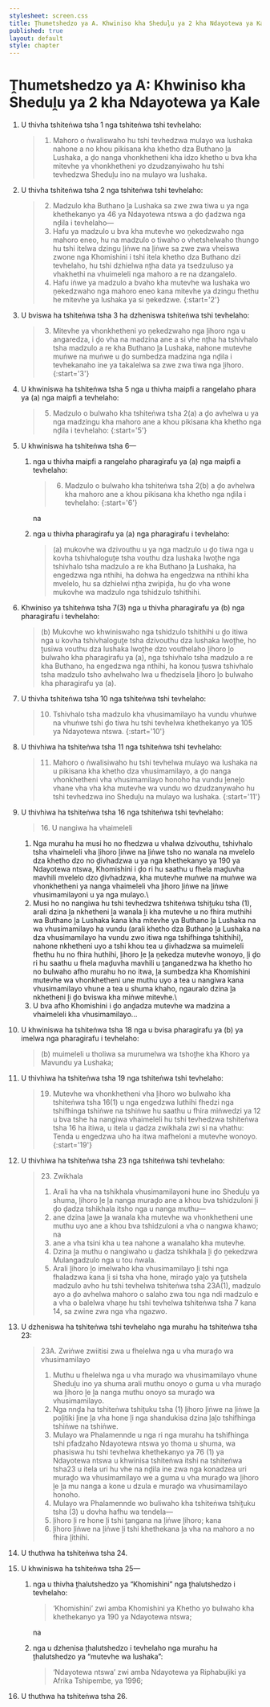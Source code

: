 ```yaml
---
stylesheet: screen.css
title: Ṱhumetshedzo ya A. Khwiniso kha Sheduḽu ya 2 kha Ndayotewa ya Kale
published: true
layout: default
style: chapter
---
```


# Ṱhumetshedzo ya A: Khwiniso kha Sheduḽu ya 2 kha Ndayotewa ya Kale

1.	U thivha tshiteṅwa tsha 1 nga tshiteṅwa tshi tevhelaho:

	> 1. Mahoro o ṅwaliswaho hu tshi tevhedzwa mulayo wa lushaka nahone a no khou pikisana kha khetho dza Buthano ḽa Lushaka, a ḓo nanga vhonkhetheni kha idzo khetho u bva kha mitevhe ya vhonkhetheni yo dzudzanyiwaho hu tshi tevhedzwa Sheduḽu ino na mulayo wa lushaka.

2.	U thivha tshiteṅwa tsha 2 nga tshiteṅwa tshi tevhelaho:

	> 2. Madzulo kha Buthano ḽa Lushaka sa zwe zwa tiwa u ya nga khethekanyo ya 46 ya Ndayotewa ntswa a ḓo ḓadzwa nga nḓila i tevhelaho—
	>	1.	Hafu ya madzulo u bva kha mutevhe wo ṋekedzwaho nga mahoro eneo, hu na madzulo o tiwaho o vhetshelwaho thungo hu tshi itelwa dzingu    ḽiṅwe na ḽiṅwe sa zwe zwa vheiswa zwone nga Khomishini i tshi itela khetho dza Buthano dzi tevhelaho, hu tshi dzhielwa nṱha data ya tsedzuluso ya vhakhethi na vhuimeleli nga mahoro a re na dzangalelo.
	>	1.	Hafu iṅwe ya madzulo a bvaho kha mutevhe wa lushaka wo ṋekedzwaho nga mahoro eneo kana mitevhe ya dzingu fhethu he mitevhe ya lushaka ya si ṋekedzwe.
	> {:start='2'}

3.	U bviswa ha tshiteṅwa tsha 3 ha dzheniswa tshiteṅwa tshi tevhelaho:

	> 3. Mitevhe ya vhonkhetheni yo ṋekedzwaho nga ḽihoro nga u angaredza, i ḓo vha na madzina ane a si vhe nṱha ha tshivhalo tsha madzulo a re kha Buthano ḽa Lushaka, nahone mutevhe muṅwe na muṅwe u ḓo sumbedza madzina nga nḓila i tevhekanaho ine ya takalelwa sa zwe zwa tiwa nga ḽihoro.
	> {:start='3'}

4.	U khwiniswa ha tshiteṅwa tsha 5 nga u thivha maipfi a rangelaho phara ya (a) nga maipfi a tevhelaho:

	> 5. Madzulo o bulwaho kha tshiteṅwa tsha 2(a) a ḓo avhelwa u ya nga madzingu kha mahoro ane a khou pikisana kha khetho nga nḓila i tevhelaho:
	> {:start='5'}

5.	U khwiniswa ha tshiteṅwa tsha 6—
	1.	nga u thivha maipfi a rangelaho pharagirafu ya (a) nga maipfi a tevhelaho:

		> 6. Madzulo o bulwaho kha tshiteṅwa tsha 2(b) a ḓo avhelwa kha mahoro ane a khou pikisana kha khetho nga nḓila i tevhelaho:
		> {:start='6'}
		
		na

	1.	nga u thivha pharagirafu  ya (a) nga pharagirafu  i tevhelaho:

		> (a) mukovhe wa dzivouthu u ya nga madzulo u ḓo tiwa nga u kovha tshivhaloguṱe tsha vouthu dza lushaka Iwoṱhe nga tshivhalo tsha madzulo a re kha Buthano ḽa Lushaka, ha engedzwa nga nthihi, ha dohwa ha engedzwa na nthihi kha mvelelo, hu sa dzhielwi nṱha zwipiḓa, hu ḓo vha wone mukovhe wa madzulo nga tshidzulo tshithihi.

6.	Khwiniso ya tshiteṅwa tsha 7(3) nga u thivha pharagirafu  ya (b) nga pharagirafu i tevhelaho:

	> (b) Mukovhe wo khwiniswaho nga tshidzulo tshithihi u ḓo itiwa nga u kovha tshivhaloguṱe tsha dzivouthu dza lushaka lwoṱhe, ho ṱusiwa vouthu dza lushaka lwoṱhe dzo vouthelaho ḽihoro ḽo bulwaho kha pharagirafu ya (a), nga tshivhalo tsha madzulo a re kha Buthano, ha engedzwa nga nthihi, ha konou ṱuswa tshivhalo tsha madzulo tsho avhelwaho lwa u fhedzisela ḽihoro ḽo bulwaho kha pharagirafu ya (a).

7.	U thivha tshiteṅwa tsha 10 nga tshiteṅwa tshi tevhelaho:

	> 10. Tshivhalo tsha madzulo kha vhusimamilayo ha vundu vhuṅwe na vhuṅwe tshi ḓo tiwa hu tshi tevhelwa khethekanyo ya 105 ya Ndayotewa ntswa.
	> {:start='10'}

8.	U thivhiwa ha tshiteṅwa tsha 11 nga tshiteṅwa tshi tevhelaho:

	> 11. Mahoro o ṅwalisiwaho hu tshi tevhelwa mulayo wa lushaka na u pikisana kha khetho dza vhusimamilayo, a ḓo nanga vhonkhetheni vha vhusimamilayo honoho ha vundu ḽeneḽo vhane vha vha kha mutevhe wa vundu wo dzudzanywaho hu tshi tevhedzwa ino Sheduḽu na mulayo wa lushaka.
	> {:start='11'}

9.	U thivhiwa ha tshiteṅwa tsha 16 nga tshiteṅwa tshi tevhelaho:

	> 16\. U nangiwa ha vhaimeleli
	> 
	1.	Nga murahu ha musi ho no fhedzwa u vhalwa dzivouthu, tshivhalo tsha vhaimeleli vha ḽihoro ḽiṅwe na ḽiṅwe tsho no wanala na mvelelo dza khetho dzo no ḓivhadzwa u ya nga khethekanyo ya 190 ya Ndayotewa ntswa, Khomishini i ḓo ri hu saathu u fhela maḓuvha mavhili mvelelo dzo ḓivhadzwa, kha mutevhe muṅwe na muṅwe wa vhonkhetheni ya nanga vhaimeleli vha ḽihoro ḽiṅwe na ḽiṅwe vhusimamilayoni u ya nga mulayo.\\
	2. Musi ho no nangiwa hu tshi tevhedzwa tshiteṅwa tshiṱuku tsha (1), arali dzina ḽa nkhetheni ḽa wanala ḽi kha mutevhe u no fhira muthihi wa Buthano ḽa Lushaka kana kha mitevhe ya Buthano ḽa Lushaka na wa vhusimamilayo ha vundu (arali khetho dza Buthano ḽa Lushaka na dza vhusimamilayo ha vundu zwo itiwa nga tshifhinga tshithihi), nahone nkhetheni uyo a tshi khou tea u ḓivhadzwa sa muimeleli fhethu hu no fhira huthihi, ḽihoro ḽe ḽa ṋekedza mutevhe wonoyo, ḽi ḓo ri hu saathu u fhela maḓuvha mavhili u ṱanganedzwa ha khetho ho no bulwaho afho murahu ho no itwa, ḽa sumbedza kha Khomishini mutevhe wa vhonkhetheni une muthu uyo a tea u nangiwa kana vhusimamilayo vhune a tea u shuma khaho, ngauralo dzina ḽa nkhetheni ḽi ḓo bviswa kha miṅwe mitevhe.\\
	3. U bva afho Khomishini i ḓo anḓadza mutevhe wa madzina a vhaimeleli kha vhusimamilayo...

10. U khwiniswa ha tshiteṅwa tsha 18 nga u bvisa pharagirafu ya (b) ya imelwa nga pharagirafu i tevhelaho:

	> (b) muimeleli u tholiwa sa murumelwa wa tshoṱhe kha Khoro ya Mavundu ya Lushaka;

11.	U thivhiwa ha tshiteṅwa tsha 19 nga tshiteṅwa tshi tevhelaho:

	> 19. Mutevhe wa vhonkhetheni vha ḽihoro wo bulwaho kha tshiteṅwa tsha 16(1) u nga engedzwa luthihi fhedzi nga tshifhinga tshiṅwe na tshiṅwe hu saathu u fhira miṅwedzi ya 12 u bva tshe ha nangiwa vhaimeleli hu tshi tevhedzwa tshiteṅwa tsha 16 ha itiwa, u itela u ḓadza zwikhala zwi si na vhathu: Tenda u engedzwa uho ha itwa mafheloni a mutevhe wonoyo.
	> {:start='19'}

12.	U thivhiwa ha tshiteṅwa tsha 23 nga tshiteṅwa tshi tevhelaho:

	> 23\. Zwikhala
	> 
	> 1.	Arali ha vha na tshikhala vhusimamilayoni hune ino Sheduḽu ya shuma,    ḽihoro ḽe ḽa nanga muraḓo ane a khou bva tshidzuloni ḽi ḓo ḓadza tshikhala itsho nga u nanga muthu—
	>	1.	ane dzina ḽawe ḽa wanala kha mutevhe wa vhonkhetheni une muthu uyo ane a khou bva tshidzuloni a vha o nangwa khawo; na
	>	1.	ane a vha tsini kha u tea nahone a wanalaho kha mutevhe.
	> 2.	Dzina ḽa muthu o nangiwaho u ḓadza tshikhala ḽi ḓo ṋekedzwa Mulangadzulo nga u tou ṅwala.
	> 3.	Arali ḽihoro ḽo imelwaho kha vhusimamilayo ḽi tshi nga fhaladzwa kana ḽi si tsha vha hone, miraḓo yaḽo ya ṱutshela madzulo avho hu tshi tevhelwa tshiteṅwa tsha 23A(1), madzulo ayo a ḓo avhelwa mahoro o salaho zwa tou nga ndi madzulo e a vha o balelwa vhaṋe hu tshi tevhelwa tshiteṅwa tsha 7 kana 14, sa zwine zwa nga vha ngazwo.

13.	U dzheniswa ha tshiteṅwa tshi tevhelaho nga murahu ha tshiteṅwa tsha 23:

	> 23A\. Zwiṅwe zwiitisi zwa u fhelelwa nga u vha muraḓo wa vhusimamilayo
	> 
	> 1.	Muthu u fhelelwa nga u vha muraḓo wa vhusimamilayo vhune Sheduḽu ino ya shuma arali muthu onoyo o guma u vha muraḓo wa ḽihoro ḽe ḽa nanga muthu onoyo sa muraḓo wa vhusimamilayo.
	> 2.	Nga nnḓa ha tshiteṅwa tshiṱuku tsha (1) ḽihoro ḽiṅwe na ḽiṅwe ḽa poḽitiki ḽine ḽa vha hone ḽi nga shandukisa dzina ḽaḽo tshifhinga tshiṅwe na tshiṅwe.
	> 3.	Mulayo wa Phalamennde u nga ri nga murahu ha tshifhinga tshi pfadzaho Ndayotewa ntswa yo thoma u shuma, wa phasiswa hu tshi tevhelwa khethekanyo ya 76 (1) ya Ndayotewa ntswa u khwinisa tshiteṅwa itshi na tshiteṅwa tsha23 u itela uri hu vhe na nḓila ine zwa nga konadzea uri muraḓo wa vhusimamilayo we a guma u vha muraḓo wa ḽihoro ḽe ḽa mu nanga a kone u dzula e muraḓo wa vhusimamilayo honoho.
	> 4.	Mulayo wa Phalamennde wo buliwaho kha tshiteṅwa tshiṱuku tsha (3) u dovha hafhu wa tendela—
	>	1.	ḽihoro ḽi re hone ḽi tshi ṱangana na ḽiṅwe ḽihoro; kana
	>	1.	ḽihoro ḽiṅwe na ḽiṅwe ḽi tshi khethekana ḽa vha na mahoro a no fhira ḽithihi.

14.	U thuthwa ha tshiteṅwa tsha 24.
15.	U khwiniswa ha tshiteṅwa tsha 25—
	1.	nga u thivha ṱhalutshedzo ya “Khomishini” nga ṱhalutshedzo i tevhelaho:

		> ‘Khomishini’ zwi amba Khomishini ya Khetho yo bulwaho kha khethekanyo ya 190 ya Ndayotewa ntswa;
		
		na

	1.	nga u dzhenisa ṱhalutshedzo i tevhelaho nga murahu ha ṱhalutshedzo ya “mutevhe wa lushaka”:

		> ‘Ndayotewa ntswa’ zwi amba Ndayotewa ya Riphabuḽiki ya Afrika Tshipembe, ya 1996;

16.	U thuthwa ha tshiteṅwa tsha 26.
